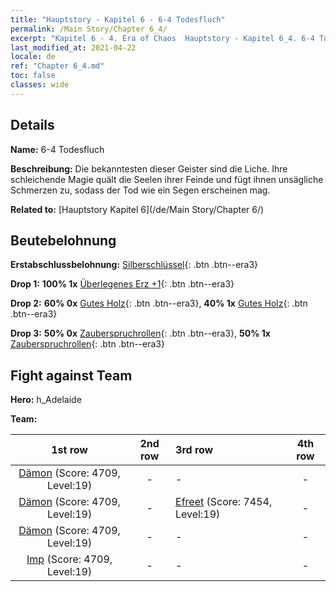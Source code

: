 ```yaml
---
title: "Hauptstory - Kapitel 6 - 6-4 Todesfluch"
permalink: /Main Story/Chapter 6_4/
excerpt: "Kapitel 6 - 4. Era of Chaos  Hauptstory - Kapitel 6_4. 6-4 Todesfluch"
last_modified_at: 2021-04-22
locale: de
ref: "Chapter 6_4.md"
toc: false
classes: wide
---
```


## Details

 **Name:** 6-4 Todesfluch

 **Beschreibung:** Die bekanntesten dieser Geister sind die Liche. Ihre schleichende Magie quält die Seelen ihrer Feinde und fügt ihnen unsägliche Schmerzen zu, sodass der Tod wie ein Segen erscheinen mag.

 **Related to:** [Hauptstory Kapitel 6](/de/Main Story/Chapter 6/)

## Beutebelohnung

 **Erstabschlussbelohnung:** [Silberschlüssel](/ItemsDE/con_693/){: .btn .btn--era3}

 **Drop 1:** **100% 1x** [Überlegenes Erz +1](/ItemsDE/mat_19/){: .btn .btn--era3}

 **Drop 2:** **60% 0x** [Gutes Holz](/ItemsDE/mat_13/){: .btn .btn--era3}, **40% 1x** [Gutes Holz](/ItemsDE/mat_13/){: .btn .btn--era3}

 **Drop 3:** **50% 0x** [Zauberspruchrollen](/ItemsDE/con_694/){: .btn .btn--era3}, **50% 1x** [Zauberspruchrollen](/ItemsDE/con_694/){: .btn .btn--era3}


## Fight against Team
 **Hero:** h_Adelaide

 **Team:**


  | 1st row | 2nd row | 3rd row | 4th row |
  |:----:|:----:|:----|:----:|
  | [Dämon](/de/units/Demon/) (Score: 4709, Level:19)  | - | - | - |
  | [Dämon](/de/units/Demon/) (Score: 4709, Level:19)  | - | [Efreet](/de/units/Efreeti/) (Score: 7454, Level:19)  | - |
  | [Dämon](/de/units/Demon/) (Score: 4709, Level:19)  | - | - | - |
  | [Imp](/de/units/Imp/) (Score: 4709, Level:19)  | - | - | - |


